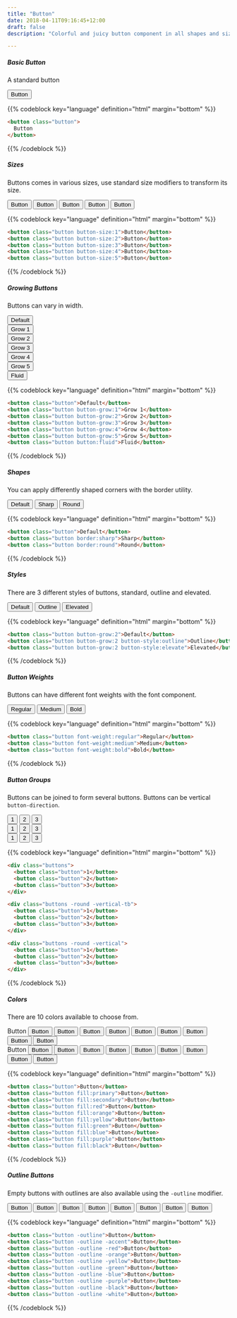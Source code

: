 ```yaml
---
title: "Button"
date: 2018-04-11T09:16:45+12:00
draft: false
description: "Colorful and juicy button component in all shapes and sizes."

---
```


##### Basic Button

A standard button

<button class="button">Button</button>

{{% codeblock key="language" definition="html" margin="bottom" %}}
```html
<button class="button">
  Button
</button>
```
{{% /codeblock %}}

##### Sizes

Buttons comes in various sizes, use standard size modifiers to transform its size.

<div class="margin-bottom:2">
  <button class="button button-size:1">Button</button>
  <button class="button button-size:2">Button</button>
  <button class="button button-size:3">Button</button>
  <button class="button button-size:4">Button</button>
  <button class="button button-size:5">Button</button>
</div>

{{% codeblock key="language" definition="html" margin="bottom" %}}
```html
<button class="button button-size:1">Button</button>
<button class="button button-size:2">Button</button>
<button class="button button-size:3">Button</button>
<button class="button button-size:4">Button</button>
<button class="button button-size:5">Button</button>
```
{{% /codeblock %}}

##### Growing Buttons

Buttons can vary in width.

<div class="distribute-y:1 margin-bottom:2">
  <button class="button">Default</button><br>
  <button class="button button-grow:1">Grow 1</button><br>
  <button class="button button-grow:2">Grow 2</button><br>
  <button class="button button-grow:3">Grow 3</button><br>
  <button class="button button-grow:4">Grow 4</button><br>
  <button class="button button-grow:5">Grow 5</button><br>
  <button class="button button:fluid">Fluid</button>
</div>

{{% codeblock key="language" definition="html" margin="bottom" %}}
```html
<button class="button">Default</button>
<button class="button button-grow:1">Grow 1</button>
<button class="button button-grow:2">Grow 2</button>
<button class="button button-grow:3">Grow 3</button>
<button class="button button-grow:4">Grow 4</button>
<button class="button button-grow:5">Grow 5</button>
<button class="button button:fluid">Fluid</button>
```
{{% /codeblock %}}

##### Shapes

You can apply differently shaped corners with the border utility.

<div class="margin-bottom:2">
  <button class="button">Default</button>
  <button class="button border:sharp">Sharp</button>
  <button class="button border:round">Round</button>
</div>

{{% codeblock key="language" definition="html" margin="bottom" %}}
```html
<button class="button">Default</button>
<button class="button border:sharp">Sharp</button>
<button class="button border:round">Round</button>
```
{{% /codeblock %}}

##### Styles

There are 3 different styles of buttons, standard, outline and elevated.

<div class="margin-bottom:2">
  <button class="button button-grow:2">Default</button>
  <button class="button button-grow:2 button-style:outline">Outline</button>
  <button class="button button-grow:2 button-style:elevate">Elevated</button>
</div>

{{% codeblock key="language" definition="html" margin="bottom" %}}
```html
<button class="button button-grow:2">Default</button>
<button class="button button-grow:2 button-style:outline">Outline</button>
<button class="button button-grow:2 button-style:elevate">Elevated</button>
```
{{% /codeblock %}}

##### Button Weights

Buttons can have different font weights with the font component.

<div class="u-spread-x-1 margin-bottom:2">
  <button class="button font-weight:regular">Regular</button>
  <button class="button font-weight:medium">Medium</button>
  <button class="button font-weight:bold">Bold</button>
</div>

{{% codeblock key="language" definition="html" margin="bottom" %}}
```html
<button class="button font-weight:regular">Regular</button>
<button class="button font-weight:medium">Medium</button>
<button class="button font-weight:bold">Bold</button>
```
{{% /codeblock %}}


##### Button Groups

Buttons can be joined to form several buttons. Buttons can be vertical `button-direction`.

<div class="margin-bottom:2">
  <div class="buttons">
    <button class="button">1</button>
    <button class="button">2</button>
    <button class="button">3</button>
  </div>
</div>

<div class="margin-bottom:2">
  <div class="buttons buttons-style:round buttons-direction:vertical">
    <button class="button">1</button>
    <button class="button">2</button>
    <button class="button">3</button>
  </div>
</div>

<div class="margin-bottom:2">
  <div class="buttons -round -vertical">
    <button class="button">1</button>
    <button class="button">2</button>
    <button class="button">3</button>
  </div>
</div>

{{% codeblock key="language" definition="html" margin="bottom" %}}
```html
<div class="buttons">
  <button class="button">1</button>
  <button class="button">2</button>
  <button class="button">3</button>
</div>

<div class="buttons -round -vertical-tb">
  <button class="button">1</button>
  <button class="button">2</button>
  <button class="button">3</button>
</div>

<div class="buttons -round -vertical">
  <button class="button">1</button>
  <button class="button">2</button>
  <button class="button">3</button>
</div>
```
{{% /codeblock %}}

##### Colors

There are 10 colors available to choose from.

<div class="buttons buttons-direction:vertical -inline-tb margin-bottom:2">
  <a class="button">Button</a>
  <button class="button fill:primary button-color:green">Button</button>
  <button class="button fill:secondary">Button</button>
  <button class="button fill:red">Button</button>
  <button class="button fill:orange">Button</button>
  <button class="button fill:yellow">Button</button>
  <button class="button fill:green">Button</button>
  <button class="button fill:blue">Button</button>
  <button class="button fill:purple">Button</button>
  <button class="button fill:black">Button</button>
</div>

<div class="buttons margin-bottom:2">
  <a class="button">Button</a>
  <button class="button fill:primary button-color:green">Button</button>
  <button class="button fill:secondary">Button</button>
  <button class="button fill:red">Button</button>
  <button class="button fill:orange">Button</button>
  <button class="button fill:yellow">Button</button>
  <button class="button fill:green">Button</button>
  <button class="button fill:blue">Button</button>
  <button class="button fill:purple">Button</button>
  <button class="button fill:black">Button</button>
</div>

{{% codeblock key="language" definition="html" margin="bottom" %}}
```html
<button class="button">Button</button>
<button class="button fill:primary">Button</button>
<button class="button fill:secondary">Button</button>
<button class="button fill:red">Button</button>
<button class="button fill:orange">Button</button>
<button class="button fill:yellow">Button</button>
<button class="button fill:green">Button</button>
<button class="button fill:blue">Button</button>
<button class="button fill:purple">Button</button>
<button class="button fill:black">Button</button>
```
{{% /codeblock %}}

##### Outline Buttons

Empty buttons with outlines are also available using the `-outline` modifier.

<div class="buttons buttons-direction:ve2rtical -inline-tb margin-bottom:2">
  <button class="button button-style:outline fill:blue button-color:blue">Button</button>
  <button class="button button-style:outline fill:red">Button</button>
  <button class="button button-style:outline fill:orange">Button</button>
  <button class="button button-style:outline fill:yellow">Button</button>
  <button class="button button-style:outline fill:green">Button</button>
  <button class="button button-style:outline fill:blue">Button</button>
  <button class="button button-style:outline fill:purple">Button</button>
  <button class="button button-style:outline fill:black">Button</button>
</div>

{{% codeblock key="language" definition="html" margin="bottom" %}}
```html
<button class="button -outline">Button</button>
<button class="button -outline -accent">Button</button>
<button class="button -outline -red">Button</button>
<button class="button -outline -orange">Button</button>
<button class="button -outline -yellow">Button</button>
<button class="button -outline -green">Button</button>
<button class="button -outline -blue">Button</button>
<button class="button -outline -purple">Button</button>
<button class="button -outline -black">Button</button>
<button class="button -outline -white">Button</button>
```
{{% /codeblock %}}

